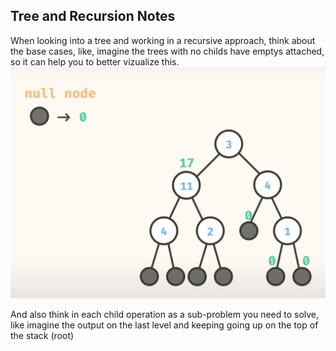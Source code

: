 ## Tree and Recursion Notes

When looking into a tree and working in a recursive approach, think about the base cases, like, imagine the trees with no childs have emptys attached, so it can help you to better vizualize this.
![aa](/images/recuriveWithNullExplicits.png)

And also think in each child operation as a sub-problem you need to solve, like imagine the output on the last level and keeping going up on the top of the stack (root)
